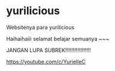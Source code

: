 # yurilicious
Websitenya para yurilicious

Haihaihaiii selamat belajar semuanya ~~~

JANGAN LUPA SUBREK!!!!!!!!!!!!!!!!!

https://youtube.com/c/YurielleC


